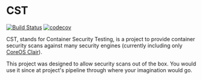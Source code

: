 # CST

[![Build Status](https://travis-ci.org/tsuru/cst.svg?branch=master)](https://travis-ci.org/tsuru/cst)
[![codecov](https://codecov.io/gh/tsuru/cst/branch/master/graph/badge.svg)](https://codecov.io/gh/tsuru/cst)

CST, stands for Container Security Testing, is a project to provide container security scans against many security engines (currently including only [CoreOS Clair][Clair Website]).

This project was designed to allow security scans out of the box. You would use it since at project's pipeline through where your imagination would go.

[Clair Website]: https://coreos.com/clair/
